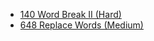 - [140 Word Break II (Hard)](../Year/2024/May/140_Word_Break_II_(Hard).cpp)
- [648 Replace Words (Medium)](../Year/2024/June/648_Replace_Words_(Medium).cpp)

